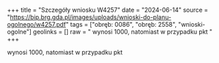 +++
title = "Szczegóły wniosku W4257"
date = "2024-06-14"
source = "https://bip.brg.gda.pl/images/uploads/wnioski-do-planu-ogolnego/w4257.pdf"
tags = ["obręb: 0086", "obręb: 2558", "wnioski-ogolne"]
geolinks = []
raw = " wynosi 1000, natomiast w przypadku pkt "
+++

 wynosi 1000, natomiast w przypadku pkt 


